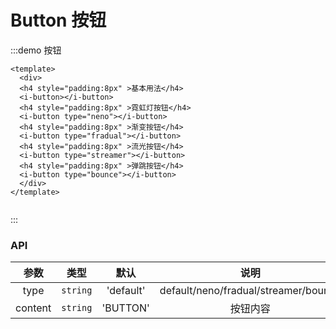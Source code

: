 # Button 按钮

:::demo 按钮

```vue
<template>
  <div>
  <h4 style="padding:8px" >基本用法</h4>
  <i-button></i-button>
  <h4 style="padding:8px" >霓虹灯按钮</h4>
  <i-button type="neno"></i-button>
  <h4 style="padding:8px" >渐变按钮</h4>
  <i-button type="fradual"></i-button>
  <h4 style="padding:8px" >流光按钮</h4>
  <i-button type="streamer"></i-button>
  <h4 style="padding:8px" >弹跳按钮</h4>
  <i-button type="bounce"></i-button>
  </div>
</template>


```
:::

### API

|    参数     |   类型    | 默认  |           说明           |
| :---------: | :-------: | :---: | :----------------------: |
|   type   | `string`  |  'default'   |   default/neno/fradual/streamer/bounce |
|   content   | `string`  |  'BUTTON'   |   按钮内容 |
